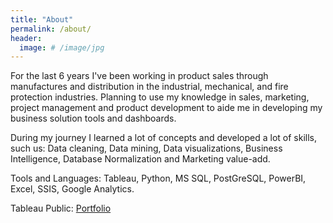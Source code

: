 ```yaml
---
title: "About"
permalink: /about/
header:
  image: # /image/jpg
---
```


For the last 6 years I've been working in product sales through manufactures and distribution in the industrial, mechanical, and fire protection industries. Planning to use my knowledge in sales, marketing, project management and product development to aide me in developing my business solution tools and dashboards.

During my journey I learned a lot of concepts and developed a lot of skills, such us: Data cleaning, Data mining, Data visualizations, Business Intelligence, Database Normalization and Marketing value-add.

Tools and Languages: Tableau, Python, MS SQL, PostGreSQL, PowerBI, Excel, SSIS, Google Analytics.

Tableau Public: [Portfolio](https://public.tableau.com/profile/jeff.ponce#!/?newProfile=&activeTab=0)
